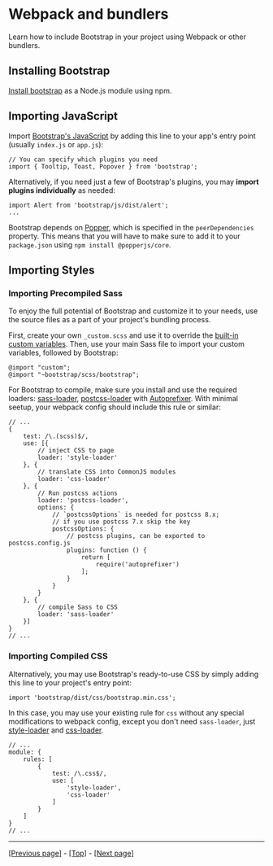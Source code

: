 # Webpack and bundlers

Learn how to include Bootstrap in your project using Webpack or other bundlers.

## Installing Bootstrap

[Install bootstrap](https://github.com/AndrewSRea/My_Learning_Port/tree/main/Bootstrap/Getting_Started/Download#npm) as a Node.js module using npm.

## Importing JavaScript

Import [Bootstrap's JavaScript](https://github.com/AndrewSRea/My_Learning_Port/tree/main/Bootstrap/Getting_Started/JavaScript#javascript) by adding this line to your app's entry point (usually `index.js` or `app.js`):
```
// You can specify which plugins you need
import { Tooltip, Toast, Popover } from 'bootstrap';
```
Alternatively, if you need just a few of Bootstrap's plugins, you may **import plugins individually** as needed:
```
import Alert from 'bootstrap/js/dist/alert';
...
```
Bootstrap depends on [Popper](https://popper.js.org/), which is specified in the `peerDependencies` property. This means that you will have to make sure to add it to your `package.json` using `npm install @popperjs/core`.

## Importing Styles

### Importing Precompiled Sass

To enjoy the full potential of Bootstrap and customize it to your needs, use the source files as a part of your project's bundling process.

First, create your own `_custom.scss` and use it to override the [built-in custom variables](). <!-- link to `Customize` folder / `Sass` --> Then, use your main Sass file to import your custom variables, followed by Bootstrap:
```
@import "custom";
@import "~bootstrap/scss/bootstrap";
```
For Bootstrap to compile, make sure you install and use the required loaders: [sass-loader](https://github.com/webpack-contrib/sass-loader), [postcss-loader](https://github.com/webpack-contrib/postcss-loader) with [Autoprefixer](https://github.com/postcss/autoprefixer#webpack). With minimal seetup, your webpack config should include this rule or similar:
```
// ...
{
    test: /\.(scss)$/,
    use: [{
        // inject CSS to page
        loader: 'style-loader'
    }, {
        // translate CSS into CommonJS modules
        loader: 'css-loader'
    }, {
        // Run postcss actions
        loader: 'postcss-loader',
        options: {
            // `postcssOptions` is needed for postcss 8.x;
            // if you use postcss 7.x skip the key
            postcssOptions: {
                // postcss plugins, can be exported to postcss.config.js
                plugins: function () {
                    return [
                        require('autoprefixer')
                    ];
                }
            }
        }
    }, {
        // compile Sass to CSS
        loader: 'sass-loader'
    }]
}
// ...
```

### Importing Compiled CSS

Alternatively, you may use Bootstrap's ready-to-use CSS by simply adding this line to your project's entry point:
```
import 'bootstrap/dist/css/bootstrap.min.css';
```
In this case, you may use your existing rule for `css` without any special modifications to webpack config, except you don't need `sass-loader`, just [style-loader](https://github.com/webpack-contrib/style-loader) and [css-loader](https://github.com/webpack-contrib/css-loader).
```
// ...
module: {
    rules: [
        {
            test: /\.css$/,
            use: [
                'style-loader',
                'css-loader'
            ]
        }
    ]
}
// ...
```

<hr>

[[Previous page]](https://github.com/AndrewSRea/My_Learning_Port/tree/main/Bootstrap/Getting_Started/Build_Tools#build-tools) - [[Top]](https://github.com/AndrewSRea/My_Learning_Port/tree/main/Bootstrap/Getting_Started/Webpack#webpack-and-bundlers) - [[Next page]](https://github.com/AndrewSRea/My_Learning_Port/tree/main/Bootstrap/Getting_Started/Parcel#parcel)